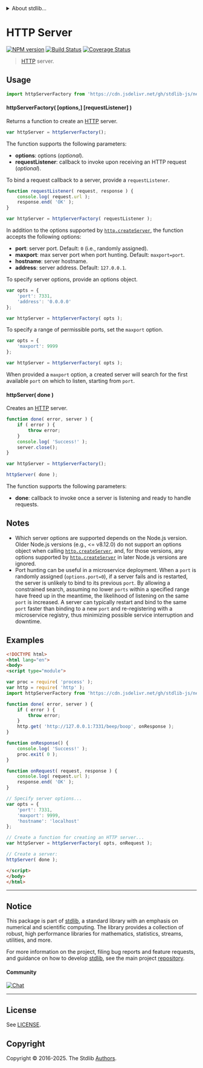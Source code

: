 <!--

@license Apache-2.0

Copyright (c) 2018 The Stdlib Authors.

Licensed under the Apache License, Version 2.0 (the "License");
you may not use this file except in compliance with the License.
You may obtain a copy of the License at

   http://www.apache.org/licenses/LICENSE-2.0

Unless required by applicable law or agreed to in writing, software
distributed under the License is distributed on an "AS IS" BASIS,
WITHOUT WARRANTIES OR CONDITIONS OF ANY KIND, either express or implied.
See the License for the specific language governing permissions and
limitations under the License.

-->


<details>
  <summary>
    About stdlib...
  </summary>
  <p>We believe in a future in which the web is a preferred environment for numerical computation. To help realize this future, we've built stdlib. stdlib is a standard library, with an emphasis on numerical and scientific computation, written in JavaScript (and C) for execution in browsers and in Node.js.</p>
  <p>The library is fully decomposable, being architected in such a way that you can swap out and mix and match APIs and functionality to cater to your exact preferences and use cases.</p>
  <p>When you use stdlib, you can be absolutely certain that you are using the most thorough, rigorous, well-written, studied, documented, tested, measured, and high-quality code out there.</p>
  <p>To join us in bringing numerical computing to the web, get started by checking us out on <a href="https://github.com/stdlib-js/stdlib">GitHub</a>, and please consider <a href="https://opencollective.com/stdlib">financially supporting stdlib</a>. We greatly appreciate your continued support!</p>
</details>

# HTTP Server

[![NPM version][npm-image]][npm-url] [![Build Status][test-image]][test-url] [![Coverage Status][coverage-image]][coverage-url] <!-- [![dependencies][dependencies-image]][dependencies-url] -->

> [HTTP][nodejs-http] server.



<section class="usage">

## Usage

```javascript
import httpServerFactory from 'https://cdn.jsdelivr.net/gh/stdlib-js/net-http-server@esm/index.mjs';
```

#### httpServerFactory( \[options,] \[requestListener] )

Returns a function to create an [HTTP][nodejs-http] server.

```javascript
var httpServer = httpServerFactory();
```

The function supports the following parameters:

-   **options**: options (_optional_).
-   **requestListener**: callback to invoke upon receiving an HTTP request (_optional_).

To bind a request callback to a server, provide a `requestListener`.

```javascript
function requestListener( request, response ) {
    console.log( request.url );
    response.end( 'OK' );
}

var httpServer = httpServerFactory( requestListener );
```

In addition to the options supported by [`http.createServer`][nodejs-http-create-server], the function accepts the following options:

-   **port**: server port. Default: `0` (i.e., randomly assigned).
-   **maxport**: max server port when port hunting. Default: `maxport=port`.
-   **hostname**: server hostname.
-   **address**: server address. Default: `127.0.0.1`.

To specify server options, provide an options object.

```javascript
var opts = {
    'port': 7331,
    'address': '0.0.0.0'
};

var httpServer = httpServerFactory( opts );
```

To specify a range of permissible ports, set the `maxport` option.

```javascript
var opts = {
    'maxport': 9999
};

var httpServer = httpServerFactory( opts );
```

When provided a `maxport` option, a created server will search for the first available `port` on which to listen, starting from `port`.

#### httpServer( done )

Creates an [HTTP][nodejs-http] server.

```javascript
function done( error, server ) {
    if ( error ) {
        throw error;
    }
    console.log( 'Success!' );
    server.close();
}

var httpServer = httpServerFactory();

httpServer( done );
```

The function supports the following parameters:

-   **done**: callback to invoke once a server is listening and ready to handle requests.

</section>

<!-- /.usage -->

<section class="notes">

## Notes

-   Which server options are supported depends on the Node.js version. Older Node.js versions (e.g., <= v8.12.0) do not support an options object when calling [`http.createServer`][nodejs-http-create-server], and, for those versions, any options supported by [`http.createServer`][nodejs-http-create-server] in later Node.js versions are ignored.
-   Port hunting can be useful in a microservice deployment. When a `port` is randomly assigned (`options.port=0`), if a server fails and is restarted, the server is unlikely to bind to its previous `port`. By allowing a constrained search, assuming no lower `ports` within a specified range have freed up in the meantime, the likelihood of listening on the same `port` is increased. A server can typically restart and bind to the same `port` faster than binding to a new `port` and re-registering with a microservice registry, thus minimizing possible service interruption and downtime.

</section>

<!-- /.notes -->

<section class="examples">

## Examples

<!-- eslint-disable node/no-process-exit -->

<!-- eslint no-undef: "error" -->

```html
<!DOCTYPE html>
<html lang="en">
<body>
<script type="module">

var proc = require( 'process' );
var http = require( 'http' );
import httpServerFactory from 'https://cdn.jsdelivr.net/gh/stdlib-js/net-http-server@esm/index.mjs';

function done( error, server ) {
    if ( error ) {
        throw error;
    }
    http.get( 'http://127.0.0.1:7331/beep/boop', onResponse );
}

function onResponse() {
    console.log( 'Success!' );
    proc.exit( 0 );
}

function onRequest( request, response ) {
    console.log( request.url );
    response.end( 'OK' );
}

// Specify server options...
var opts = {
    'port': 7331,
    'maxport': 9999,
    'hostname': 'localhost'
};

// Create a function for creating an HTTP server...
var httpServer = httpServerFactory( opts, onRequest );

// Create a server:
httpServer( done );

</script>
</body>
</html>
```

</section>

<!-- /.examples -->

<!-- Section for related `stdlib` packages. Do not manually edit this section, as it is automatically populated. -->

<section class="related">

</section>

<!-- /.related -->

<!-- Section for all links. Make sure to keep an empty line after the `section` element and another before the `/section` close. -->


<section class="main-repo" >

* * *

## Notice

This package is part of [stdlib][stdlib], a standard library with an emphasis on numerical and scientific computing. The library provides a collection of robust, high performance libraries for mathematics, statistics, streams, utilities, and more.

For more information on the project, filing bug reports and feature requests, and guidance on how to develop [stdlib][stdlib], see the main project [repository][stdlib].

#### Community

[![Chat][chat-image]][chat-url]

---

## License

See [LICENSE][stdlib-license].


## Copyright

Copyright &copy; 2016-2025. The Stdlib [Authors][stdlib-authors].

</section>

<!-- /.stdlib -->

<!-- Section for all links. Make sure to keep an empty line after the `section` element and another before the `/section` close. -->

<section class="links">

[npm-image]: http://img.shields.io/npm/v/@stdlib/net-http-server.svg
[npm-url]: https://npmjs.org/package/@stdlib/net-http-server

[test-image]: https://github.com/stdlib-js/net-http-server/actions/workflows/test.yml/badge.svg?branch=main
[test-url]: https://github.com/stdlib-js/net-http-server/actions/workflows/test.yml?query=branch:main

[coverage-image]: https://img.shields.io/codecov/c/github/stdlib-js/net-http-server/main.svg
[coverage-url]: https://codecov.io/github/stdlib-js/net-http-server?branch=main

<!--

[dependencies-image]: https://img.shields.io/david/stdlib-js/net-http-server.svg
[dependencies-url]: https://david-dm.org/stdlib-js/net-http-server/main

-->

[chat-image]: https://img.shields.io/gitter/room/stdlib-js/stdlib.svg
[chat-url]: https://app.gitter.im/#/room/#stdlib-js_stdlib:gitter.im

[stdlib]: https://github.com/stdlib-js/stdlib

[stdlib-authors]: https://github.com/stdlib-js/stdlib/graphs/contributors

[umd]: https://github.com/umdjs/umd
[es-module]: https://developer.mozilla.org/en-US/docs/Web/JavaScript/Guide/Modules

[deno-url]: https://github.com/stdlib-js/net-http-server/tree/deno
[deno-readme]: https://github.com/stdlib-js/net-http-server/blob/deno/README.md
[umd-url]: https://github.com/stdlib-js/net-http-server/tree/umd
[umd-readme]: https://github.com/stdlib-js/net-http-server/blob/umd/README.md
[esm-url]: https://github.com/stdlib-js/net-http-server/tree/esm
[esm-readme]: https://github.com/stdlib-js/net-http-server/blob/esm/README.md
[branches-url]: https://github.com/stdlib-js/net-http-server/blob/main/branches.md

[stdlib-license]: https://raw.githubusercontent.com/stdlib-js/net-http-server/main/LICENSE

[nodejs-http]: https://nodejs.org/api/http.html

[nodejs-http-create-server]: https://nodejs.org/api/http.html#httpcreateserveroptions-requestlistener

</section>

<!-- /.links -->
